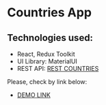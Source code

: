 # Countries App

## Technologies used:
- React, Redux Toolkit
- UI Library: MaterialUI
- REST API: [REST COUNTRIES](https://restcountries.com/)

Please, check by link below:
- [DEMO LINK](https://BudnikOleksii.github.io/Countries/)
